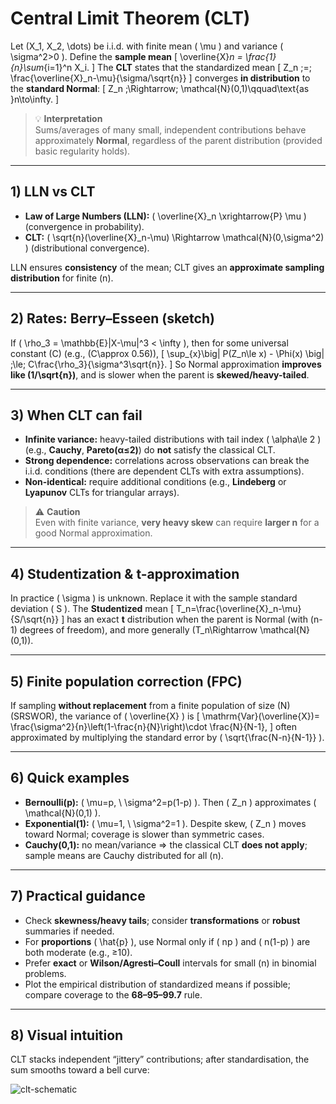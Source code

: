 # Central Limit Theorem (CLT)

Let \(X_1, X_2, \dots\) be i.i.d. with finite mean \( \mu \) and variance \( \sigma^2>0 \). Define the **sample mean**
\[
\overline{X}_n = \frac{1}{n}\sum_{i=1}^n X_i.
\]
The **CLT** states that the standardized mean
\[
Z_n \;=\; \frac{\overline{X}_n-\mu}{\sigma/\sqrt{n}}
\]
converges **in distribution** to the **standard Normal**:
\[
Z_n \;\Rightarrow\; \mathcal{N}(0,1)\qquad\text{as }n\to\infty.
\]

> 💡 **Interpretation**  
> Sums/averages of many small, independent contributions behave approximately **Normal**, regardless of the parent distribution (provided basic regularity holds).

---

## 1) LLN vs CLT

- **Law of Large Numbers (LLN):** \( \overline{X}_n \xrightarrow{P} \mu \) (convergence in probability).  
- **CLT:** \( \sqrt{n}(\overline{X}_n-\mu) \Rightarrow \mathcal{N}(0,\sigma^2) \) (distributional convergence).

LLN ensures **consistency** of the mean; CLT gives an **approximate sampling distribution** for finite \(n\).

---

## 2) Rates: Berry–Esseen (sketch)

If \( \rho_3 = \mathbb{E}|X-\mu|^3 < \infty \), then for some universal constant \(C\) (e.g., \(C\approx 0.56\)),
\[
\sup_{x}\big| P(Z_n\le x) - \Phi(x) \big| \;\le\; C\frac{\rho_3}{\sigma^3\sqrt{n}}.
\]
So Normal approximation **improves like \(1/\sqrt{n}\)**, and is slower when the parent is **skewed/heavy-tailed**.

---

## 3) When CLT can fail

- **Infinite variance:** heavy-tailed distributions with tail index \( \alpha\le 2 \) (e.g., **Cauchy**, **Pareto(α≤2)**) do **not** satisfy the classical CLT.  
- **Strong dependence:** correlations across observations can break the i.i.d. conditions (there are dependent CLTs with extra assumptions).  
- **Non-identical:** require additional conditions (e.g., **Lindeberg** or **Lyapunov** CLTs for triangular arrays).

> ⚠️ **Caution**  
> Even with finite variance, **very heavy skew** can require **larger n** for a good Normal approximation.

---

## 4) Studentization & t-approximation

In practice \( \sigma \) is unknown. Replace it with the sample standard deviation \( S \). The **Studentized** mean
\[
T_n=\frac{\overline{X}_n-\mu}{S/\sqrt{n}}
\]
has an exact **t** distribution when the parent is Normal (with \(n-1\) degrees of freedom), and more generally \(T_n\Rightarrow \mathcal{N}(0,1)\).

---

## 5) Finite population correction (FPC)

If sampling **without replacement** from a finite population of size \(N\) (SRSWOR), the variance of \( \overline{X} \) is
\[
\mathrm{Var}(\overline{X})= \frac{\sigma^2}{n}\left(1-\frac{n}{N}\right)\cdot \frac{N}{N-1},
\]
often approximated by multiplying the standard error by \( \sqrt{\frac{N-n}{N-1}} \).

---

## 6) Quick examples

- **Bernoulli(p):** \( \mu=p, \ \sigma^2=p(1-p) \). Then \( Z_n \) approximates \( \mathcal{N}(0,1) \).  
- **Exponential(1):** \( \mu=1, \ \sigma^2=1 \). Despite skew, \( Z_n \) moves toward Normal; coverage is slower than symmetric cases.  
- **Cauchy(0,1):** no mean/variance ⇒ the classical CLT **does not apply**; sample means are Cauchy distributed for all \(n\).

---

## 7) Practical guidance

- Check **skewness/heavy tails**; consider **transformations** or **robust** summaries if needed.  
- For **proportions** \( \hat{p} \), use Normal only if \( np \) and \( n(1-p) \) are both moderate (e.g., ≥10).  
- Prefer **exact** or **Wilson/Agresti–Coull** intervals for small \(n\) in binomial problems.  
- Plot the empirical distribution of standardized means if possible; compare coverage to the **68–95–99.7** rule.

---

## 8) Visual intuition

CLT stacks independent “jittery” contributions; after standardisation, the sum smooths toward a bell curve:

![clt-schematic](/images/Central-Limit-Theorem.jpg)


